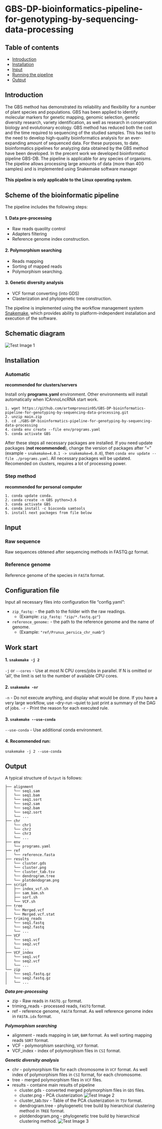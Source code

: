 # GBS-DP-bioinformatics-pipeline-for-genotyping-by-sequencing-data-processing

## Table of contents
* [Introduction](#introduction)
* [Installation](#installation)
* [Input](#input)
* [Running the pipeline](#work-start)
* [Output](#output)

## Introduction
The GBS method has demonstrated its reliability and flexibility for a number of plant species and populations. GBS has been applied to identify molecular markers for genetic mapping, genomic selection, genetic diversity research, variety identification, as well as research in conservation biology and evolutionary ecology. GBS method has reduced both the cost and the time required to sequencing of the studied samples. This has led to the need to develop high-quality bioinformatics analysis for an ever-expanding amount of sequenced data. For these purposes, to date, bioinformatics pipelines for analyzing data obtained by the GBS method have been developed.
In the precent work we developed bioinformatic pipeline GBS-DB. The pipeline is applicable for any species of organisms. The pipeline allows processing large amounts of data (more than 400 samples) and is implemented using Snakemake software manager

#### This pipeline is only applicable to the Linux operating system.

## Scheme of the bioinformatic pipeline
The pipeline includes the following steps: 
#### 1. Data pre-processing
+ Raw reads quaolity control
+ Adapters filtering
+ Reference genome index construction.
#### 2. Polymorphism searching
+ Reads mapping
+ Sorting of mapped reads
+ Polymorphism searching.
#### 3. Genetic diversity analysis
+ VCF format converting (into GDS)
+ Clasterization and phylogenetic tree construction.

The pipeline is implemented using the workflow management system [Snakemake](https://snakemake.readthedocs.io/en/stable/getting_started/installation.html), which provides ability to platform-independent installation and execution of the software.

## Schematic diagram
![Test Image 1](https://github.com/artempronozin95/GBS-DP-bioinformatics-pipeline-for-genotyping-by-sequencing-data-processing/blob/main/img/GBS_pipeline.png)

## Installation 
### Automatic
**recommended for clusters/servers**

Install only **programs.yaml** environment. Other environments will install automatically when ICAnnoLncRNA start work.
```
1. wget https://github.com/artempronozin95/GBS-DP-bioinformatics-pipeline-for-genotyping-by-sequencing-data-processing.git
2. unzip main.zip
3. cd ./GBS-DP-bioinformatics-pipeline-for-genotyping-by-sequencing-data-processing
4. conda env create --file env/programs.yaml
5. conda activate GBS
```
After these steps all necessary packages are installed. If you need update packages (**not recommended**), change the version of  packages after “=” (example - `snakemake=4.0.1 -> snakemake=6.0.0`), then `conda env update --file ./programs.yaml`. All necessary packages will be updated. Recomended on clusters, requires a lot of  processing power.
### Step method
**recommended for personal computer**
```
1. conda update conda.
2. conda create -n GBS python=3.6
3. conda activate GBS
4. conda install -c bioconda samtools
5. install next packeges from file below
```
## Input
### Raw sequence
Raw sequences obtened after sequencing methods in FASTQ.gz format.
### Reference genome
Reference genome of the species in `FASTA` format.

## Configuration file
Input all necessary files into configuration file “config.yaml”:
+ `zip_fastq:` - the path to the folder with the raw readings.
  + (Example: `zip_fastq: "zip/*.fastq.gz"`)
+ `reference_genome:` - the path to the reference genome and the name of genome.
  + (Example: `"ref/Prunus_persica_chr_numb"`)
    
## Work start
  #### 1. `snakemake -j 2`
  `-j` or  `--cores` -  Use at most N CPU cores/jobs in parallel. If N is omitted or ‘all’, the limit is set to the number of available CPU cores.
  #### 2. `snakemake -nr` 
  `-n` - Do not execute anything, and display what would be done. If you have a very large workflow, use –dry-run –quiet to just print a summary of the DAG of jobs.
  `-r` - Print the reason for each executed rule.
  #### 3. `snakemake --use-conda`
  `--use-conda` - Use additional conda environment.
  #### 4. Recommended run: 
  `snakemake -j 2 --use-conda`

## Output
A typical structure of `Output` is follows:
```
├── alignment
│   └── seq1.sam
│   └── seq1.bam
│   └── seq1.sort
│   └── seq2.sam
│   └── seq2.bam
│   └── seq2.sort
│   └── ...
├── chr
│   └── chr1
│   └── chr2
│   └── chr3
│   └── ...
├── env
│   └── programs.yaml
├── ref
│   └── reference.fasta
├── results
│   └── cluster.gds
│   └── cluster.png
│   └── cluster_tab.tsv
│   └── dendrogram.tree
│   └── plotdendogram.png
├── script
│   ├── index_vcf.sh
│   ├── sam_bam.sh
│   ├── sort.sh
│   └── VCF.sh
├── tree
│   └── Merged.vcf
│   └── Merged.vcf.stat
├── triming_reads
│   └── seq1.fastq
│   └── seq2.fastq
│   └── ...
├── VCF
│   └── seq1.vcf
│   └── seq2.vcf
│   └── ...
├── VCF_index
│   └── seq1.vcf
│   └── seq2.vcf
│   └── ...
└── zip
│   └── seq1.fastq.gz
│   └── seq2.fastq.gz
│   └── ...
```
***Data pre-processing***
+ zip - Raw reads in `FASTQ.gz` format.
+ triming_reads - processed reads, `FASTQ` format.
+ ref - reference genome, `FASTA` format. As well reference genome index in `FASTA.idx` format.
   
***Polymorphism searching***
+ alignment - reads mapping in `SAM`, `BAM` format. As well sorting mapping reads `SORT` format.
+ VCF - polymorphism searching, `VCF` format.
+ VCF_index -  index of polymorphism files in `CSI` format.
  
***Genetic diversity analysis***
+ chr - polymorphism file for each chromosome in `VCF` format. As well index of polymorphism files in `CSI` format, for each chromosome. 
+ tree - merged polymorphism files in `VCF` files.
+ results - containe main results of pipeline
  + cluster.gds - converted merged polymorphism files in `GDS` files.
  + cluster.png - PCA clusterization ![Test Image 2](https://github.com/artempronozin95/GBS-DP-bioinformatics-pipeline-for-genotyping-by-sequencing-data-processing/blob/main/img/cluster.png)
  + cluster_tab.tsv - Table of the PCA clusterization in `TSV` format.
  + dendrogram.tree - phylogenetic tree build by hierarchical clustering method in `TREE` format.
  + plotdendogram.png - phylogenetic tree build by hierarchical clustering method. ![Test Image 3](https://github.com/artempronozin95/GBS-DP-bioinformatics-pipeline-for-genotyping-by-sequencing-data-processing/blob/main/img/Tree.png)


